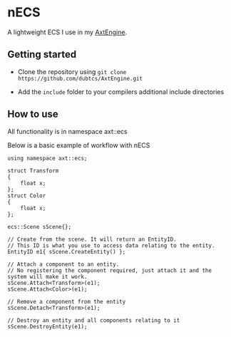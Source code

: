 # nECS

A lightweight ECS I use in my [AxtEngine](https://github.com/dubtcs/AxtEngine).

## Getting started

- Clone the repository using `git clone https://github.com/dubtcs/AxtEngine.git`

- Add the `include` folder to your compilers additional include directories

## How to use

All functionality is in namespace axt::ecs

Below is a basic example of workflow with nECS

    using namespace axt::ecs;

	struct Transform
	{
		float x;
	};
	struct Color
	{
		float x;
	};

	ecs::Scene sScene{};

    // Create from the scene. It will return an EntityID.
    // This ID is what you use to access data relating to the entity.
	EntityID e1{ sScene.CreateEntity() };

    // Attach a component to an entity.
    // No registering the component required, just attach it and the system will make it work.
	sScene.Attach<Transform>(e1);
	sScene.Attach<Color>(e1);

    // Remove a component from the entity
	sScene.Detach<Transform>(e1);

    // Destroy an entity and all components relating to it
	sScene.DestroyEntity(e1);

